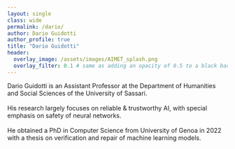 ```yaml
---
layout: single
class: wide
permalink: /dario/
author: Dario Guidotti
author_profile: true
title: "Dario Guidotti"
header:
  overlay_image: /assets/images/AIMET_splash.png
  overlay_filter: 0.1 # same as adding an opacity of 0.5 to a black background
---
```


Dario Guidotti is an Assistant Professor at the Department of Humanities and Social Sciences of the University of Sassari.
<br><br>
His research largely focuses on reliable & trustworthy AI, with special emphasis on safety of neural networks.
<br><br>
He obtained a PhD in Computer Science from University of Genoa in 2022 with a thesis on verification and repair of machine learning models.

